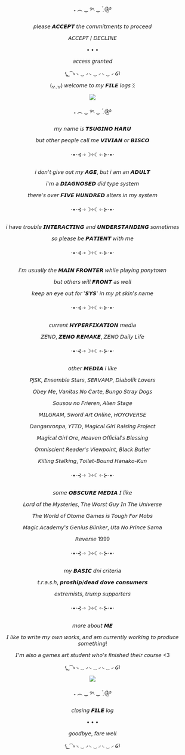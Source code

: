 <p align="center">
₊ ︵ ‿ ୨ৎ ‿  ݂۫ ׄ ༊࿔
</p>

<p align="center">
𝘱𝘭𝘦𝘢𝘴𝘦 𝘼𝘾𝘾𝙀𝙋𝙏 𝘵𝘩𝘦 𝘤𝘰𝘮𝘮𝘪𝘵𝘮𝘦𝘯𝘵𝘴 𝘵𝘰 𝘱𝘳𝘰𝘤𝘦𝘦𝘥
</p>

<p align="center">
𝘈𝘊𝘊𝘌𝘗𝘛 / 𝘋𝘌𝘊𝘓𝘐𝘕𝘌
</p>

<p align="center">
• • •
</p>

<p align="center">
𝘢𝘤𝘤𝘦𝘴𝘴 𝘨𝘳𝘢𝘯𝘵𝘦𝘥
</p>

<p align="center">
𐔌  ຼ ͡ ৯   ◟ ͜ ◞ ◟ ͜ ◞ ◟ ͜ ◞ ໒꒱
</p>

<p align="center">
(ᴗ͈ˬᴗ͈) 𝘸𝘦𝘭𝘤𝘰𝘮𝘦 𝘵𝘰 𝘮𝘺 𝙁𝙄𝙇𝙀 𝘭𝘰𝘨𝘴 ᛝ
</p>

<p align="center">
<img src=https://files.catbox.moe/1ujzeh.jpg>
</p>

<p align="center">
₊ ︵ ‿ ୨ৎ ‿  ݂۫ ׄ ༊࿔
</p>

<p align="center">
𝘮𝘺 𝘯𝘢𝘮𝘦 𝘪𝘴 𝙏𝙎𝙐𝙂𝙄𝙉𝙊 𝙃𝘼𝙍𝙐
</p>
<p align="center">
𝘣𝘶𝘵 𝘰𝘵𝘩𝘦𝘳 𝘱𝘦𝘰𝘱𝘭𝘦 𝘤𝘢𝘭𝘭 𝘮𝘦 𝙑𝙄𝙑𝙄𝘼𝙉 𝘰𝘳 𝘽𝙄𝙎𝘾𝙊
</p>

<p align="center">
⋅•⋅⊰∙∘☽༓☾∘∙⊱⋅•⋅
</p>

<p align="center">
𝘪 𝘥𝘰𝘯'𝘵 𝘨𝘪𝘷𝘦 𝘰𝘶𝘵 𝘮𝘺 𝘼𝙂𝙀, 𝘣𝘶𝘵 𝘪 𝘢𝘮 𝘢𝘯 𝘼𝘿𝙐𝙇𝙏
</p>
<p align="center">
𝘪'𝘮 𝘢 𝘿𝙄𝘼𝙂𝙉𝙊𝙎𝙀𝘿 𝘥𝘪𝘥 𝘵𝘺𝘱𝘦 𝘴𝘺𝘴𝘵𝘦𝘮
</p>
<p align="center">
𝘵𝘩𝘦𝘳𝘦'𝘴 𝘰𝘷𝘦𝘳 𝙁𝙄𝙑𝙀 𝙃𝙐𝙉𝘿𝙍𝙀𝘿 𝘢𝘭𝘵𝘦𝘳𝘴 𝘪𝘯 𝘮𝘺 𝘴𝘺𝘴𝘵𝘦𝘮
</p>

<p align="center">
⋅•⋅⊰∙∘☽༓☾∘∙⊱⋅•⋅
</p>

<p align="center">
𝘪 𝘩𝘢𝘷𝘦 𝘵𝘳𝘰𝘶𝘣𝘭𝘦 𝙄𝙉𝙏𝙀𝙍𝘼𝘾𝙏𝙄𝙉𝙂 𝘢𝘯𝘥 𝙐𝙉𝘿𝙀𝙍𝙎𝙏𝘼𝙉𝘿𝙄𝙉𝙂 𝘴𝘰𝘮𝘦𝘵𝘪𝘮𝘦𝘴
</p>
<p align="center">
𝘴𝘰 𝘱𝘭𝘦𝘢𝘴𝘦 𝘣𝘦 𝙋𝘼𝙏𝙄𝙀𝙉𝙏 𝘸𝘪𝘵𝘩 𝘮𝘦
</p>

<p align="center">
⋅•⋅⊰∙∘☽༓☾∘∙⊱⋅•⋅
</p>

<p align="center">
𝘪'𝘮 𝘶𝘴𝘶𝘢𝘭𝘭𝘺 𝘵𝘩𝘦 𝙈𝘼𝙄𝙉 𝙁𝙍𝙊𝙉𝙏𝙀𝙍 𝘸𝘩𝘪𝘭𝘦 𝘱𝘭𝘢𝘺𝘪𝘯𝘨 𝘱𝘰𝘯𝘺𝘵𝘰𝘸𝘯
</p>
<p align="center">
𝘣𝘶𝘵 𝘰𝘵𝘩𝘦𝘳𝘴 𝘸𝘪𝘭𝘭 𝙁𝙍𝙊𝙉𝙏 𝘢𝘴 𝘸𝘦𝘭𝘭
</p>
<p align="center">
𝘬𝘦𝘦𝘱 𝘢𝘯 𝘦𝘺𝘦 𝘰𝘶𝘵 𝘧𝘰𝘳 '𝙎𝙔𝙎' 𝘪𝘯 𝘮𝘺 𝘱𝘵 𝘴𝘬𝘪𝘯'𝘴 𝘯𝘢𝘮𝘦
</p>

<p align="center">
⋅•⋅⊰∙∘☽༓☾∘∙⊱⋅•⋅
</p>

<p align="center">
𝘤𝘶𝘳𝘳𝘦𝘯𝘵 𝙃𝙔𝙋𝙀𝙍𝙁𝙄𝙓𝘼𝙏𝙄𝙊𝙉 𝘮𝘦𝘥𝘪𝘢
</p>
<p align="center">
𝘡𝘌𝘕𝘖, 𝙕𝙀𝙉𝙊 𝙍𝙀𝙈𝘼𝙆𝙀, 𝘡𝘌𝘕𝘖 𝘋𝘢𝘪𝘭𝘺 𝘓𝘪𝘧𝘦
</p>
<p align="center">
⋅•⋅⊰∙∘☽༓☾∘∙⊱⋅•⋅
</p>
<p align="center">
𝘰𝘵𝘩𝘦𝘳 𝙈𝙀𝘿𝙄𝘼 𝘪 𝘭𝘪𝘬𝘦
</p>
<p align="center">
𝘗𝘑𝘚𝘒, 𝘌𝘯𝘴𝘦𝘮𝘣𝘭𝘦 𝘚𝘵𝘢𝘳𝘴, 𝘚𝘌𝘙𝘝𝘈𝘔𝘗, 𝘋𝘪𝘢𝘣𝘰𝘭𝘪𝘬 𝘓𝘰𝘷𝘦𝘳𝘴
</p>
<p align="center">
𝘖𝘣𝘦𝘺 𝘔𝘦, 𝘝𝘢𝘯𝘪𝘵𝘢𝘴 𝘕𝘰 𝘊𝘢𝘳𝘵𝘦, 𝘉𝘶𝘯𝘨𝘰 𝘚𝘵𝘳𝘢𝘺 𝘋𝘰𝘨𝘴
</p>
<p align="center">
𝘚𝘰𝘶𝘴𝘰𝘶 𝘯𝘰 𝘍𝘳𝘪𝘦𝘳𝘦𝘯, 𝘈𝘭𝘪𝘦𝘯 𝘚𝘵𝘢𝘨𝘦
</p>
<p align="center">
𝘔𝘐𝘓𝘎𝘙𝘈𝘔, 𝘚𝘸𝘰𝘳𝘥 𝘈𝘳𝘵 𝘖𝘯𝘭𝘪𝘯𝘦, 𝘏𝘖𝘠𝘖𝘝𝘌𝘙𝘚𝘌
</p>
<p align="center">
𝘋𝘢𝘯𝘨𝘢𝘯𝘳𝘰𝘯𝘱𝘢, 𝘠𝘛𝘛𝘋, 𝘔𝘢𝘨𝘪𝘤𝘢𝘭 𝘎𝘪𝘳𝘭 𝘙𝘢𝘪𝘴𝘪𝘯𝘨 𝘗𝘳𝘰𝘫𝘦𝘤𝘵
</p>
<p align="center">
𝘔𝘢𝘨𝘪𝘤𝘢𝘭 𝘎𝘪𝘳𝘭 𝘖𝘳𝘦, 𝘏𝘦𝘢𝘷𝘦𝘯 𝘖𝘧𝘧𝘪𝘤𝘪𝘢𝘭'𝘴 𝘉𝘭𝘦𝘴𝘴𝘪𝘯𝘨
</p>
<p align="center">
𝘖𝘮𝘯𝘪𝘴𝘤𝘪𝘦𝘯𝘵 𝘙𝘦𝘢𝘥𝘦𝘳'𝘴 𝘝𝘪𝘦𝘸𝘱𝘰𝘪𝘯𝘵, 𝘉𝘭𝘢𝘤𝘬 𝘉𝘶𝘵𝘭𝘦𝘳
</p>
<p align="center">
𝘒𝘪𝘭𝘭𝘪𝘯𝘨 𝘚𝘵𝘢𝘭𝘬𝘪𝘯𝘨, 𝘛𝘰𝘪𝘭𝘦𝘵-𝘉𝘰𝘶𝘯𝘥 𝘏𝘢𝘯𝘢𝘬𝘰-𝘒𝘶𝘯
</p>

<p align="center">
⋅•⋅⊰∙∘☽༓☾∘∙⊱⋅•⋅
</p>

<p align="center">
𝘴𝘰𝘮𝘦 𝙊𝘽𝙎𝘾𝙐𝙍𝙀 𝙈𝙀𝘿𝙄𝘼 𝘐 𝘭𝘪𝘬𝘦
</p>
<p align="center">
𝘓𝘰𝘳𝘥 𝘰𝘧 𝘵𝘩𝘦 𝘔𝘺𝘴𝘵𝘦𝘳𝘪𝘦𝘴, 𝘛𝘩𝘦 𝘞𝘰𝘳𝘴𝘵 𝘎𝘶𝘺 𝘐𝘯 𝘛𝘩𝘦 𝘜𝘯𝘪𝘷𝘦𝘳𝘴𝘦
</p>
<p align="center">
𝘛𝘩𝘦 𝘞𝘰𝘳𝘭𝘥 𝘰𝘧 𝘖𝘵𝘰𝘮𝘦 𝘎𝘢𝘮𝘦𝘴 𝘪𝘴 𝘛𝘰𝘶𝘨𝘩 𝘍𝘰𝘳 𝘔𝘰𝘣𝘴
</p>
<p align="center">
𝘔𝘢𝘨𝘪𝘤 𝘈𝘤𝘢𝘥𝘦𝘮𝘺'𝘴 𝘎𝘦𝘯𝘪𝘶𝘴 𝘉𝘭𝘪𝘯𝘬𝘦𝘳, 𝘜𝘵𝘢 𝘕𝘰 𝘗𝘳𝘪𝘯𝘤𝘦 𝘚𝘢𝘮𝘢
</p>
<p align="center">
𝘙𝘦𝘷𝘦𝘳𝘴𝘦 1999
</p>

<p align="center">
⋅•⋅⊰∙∘☽༓☾∘∙⊱⋅•⋅
</p>

<p align="center">
𝘮𝘺 𝘽𝘼𝙎𝙄𝘾 𝘥𝘯𝘪 𝘤𝘳𝘪𝘵𝘦𝘳𝘪𝘢
</p>
<p align="center">
𝘵.𝘳.𝘢.𝘴.𝘩, 𝙥𝙧𝙤𝙨𝙝𝙞𝙥/𝙙𝙚𝙖𝙙 𝙙𝙤𝙫𝙚 𝙘𝙤𝙣𝙨𝙪𝙢𝙚𝙧𝙨
</p>
<p align="center">
𝘦𝘹𝘵𝘳𝘦𝘮𝘪𝘴𝘵𝘴, 𝘵𝘳𝘶𝘮𝘱 𝘴𝘶𝘱𝘱𝘰𝘳𝘵𝘦𝘳𝘴
</p>

<p align="center">
⋅•⋅⊰∙∘☽༓☾∘∙⊱⋅•⋅
</p>

<p align="center">
𝘮𝘰𝘳𝘦 𝘢𝘣𝘰𝘶𝘵 𝙈𝙀
</p>
<p align="center">
𝘐 𝘭𝘪𝘬𝘦 𝘵𝘰 𝘸𝘳𝘪𝘵𝘦 𝘮𝘺 𝘰𝘸𝘯 𝘸𝘰𝘳𝘬𝘴, 𝘢𝘯𝘥 𝘢𝘮 𝘤𝘶𝘳𝘳𝘦𝘯𝘵𝘭𝘺 𝘸𝘰𝘳𝘬𝘪𝘯𝘨 𝘵𝘰 𝘱𝘳𝘰𝘥𝘶𝘤𝘦 𝘴𝘰𝘮𝘦𝘵𝘩𝘪𝘯𝘨!
</p>
<p align="center">
𝘐'𝘮 𝘢𝘭𝘴𝘰 𝘢 𝘨𝘢𝘮𝘦𝘴 𝘢𝘳𝘵 𝘴𝘵𝘶𝘥𝘦𝘯𝘵 𝘸𝘩𝘰'𝘴 𝘧𝘪𝘯𝘪𝘴𝘩𝘦𝘥 𝘵𝘩𝘦𝘪𝘳 𝘤𝘰𝘶𝘳𝘴𝘦 <3
</p>

<p align="center">
𐔌  ຼ ͡ ৯   ◟ ͜ ◞ ◟ ͜ ◞ ◟ ͜ ◞ ໒꒱
</p>

<p align="center">
<img src=https://files.catbox.moe/gp23mr.png>
</p>

<p align="center">
₊ ︵ ‿ ୨ৎ ‿  ݂۫ ׄ ༊࿔
</p>

<p align="center">
𝘤𝘭𝘰𝘴𝘪𝘯𝘨 𝙁𝙄𝙇𝙀 𝘭𝘰𝘨
</p>
<p align="center">
• • •
</p>
<p align="center">
𝘨𝘰𝘰𝘥𝘣𝘺𝘦, 𝘧𝘢𝘳𝘦 𝘸𝘦𝘭𝘭
</p>

<p align="center">
𐔌  ຼ ͡ ৯   ◟ ͜ ◞ ◟ ͜ ◞ ◟ ͜ ◞ ໒꒱
</p>
